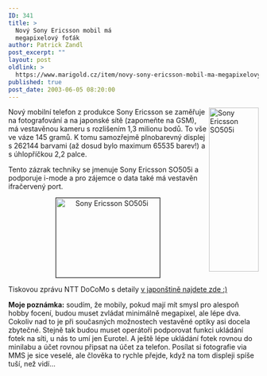 ```yaml
---
ID: 341
title: >
  Nový Sony Ericsson mobil má
  megapixelový foťák
author: Patrick Zandl
post_excerpt: ""
layout: post
oldlink: >
  https://www.marigold.cz/item/novy-sony-ericsson-mobil-ma-megapixelovy-fotak
published: true
post_date: 2003-06-05 08:20:00
---
```

<p>
<IMG height=330 alt="Sony Ericsson SO505i" src="/wp-content/uploads/sonyericsson-so505-2.jpg" width=100 align=right>Nový mobilní telefon z produkce Sony Ericsson se zaměřuje na fotografování a na japonské sítě (zapomeňte na GSM), má vestavěnou kameru s rozlišením 1,3 milionu bodů. To vše ve váze 145 gramů. K tomu samozřejmě plnobarevný displej s 262144 barvami (až dosud bylo maximum 65535 barev!) a s úhlopříčkou 2,2 palce. </p>

<p>
Tento zázrak techniky se jmenuje Sony Ericsson SO505i a podporuje i-mode a pro zájemce o data také má vestavěn ifračervený port. </p>

<P align=center><IMG height=160 alt="Sony Ericsson SO505i" src="/wp-content/uploads/sonyericsson-so505.jpg" width=209 border=1></p>

<p>
Tiskovou zprávu NTT DoCoMo s detaily <A href="http://www.nttdocomo.co.jp/new/contents/03/whatnew0602.html" target=_blank>v japonštině najdete zde :)</A></p>

<p>
<STRONG>Moje poznámka:</STRONG> soudím, že mobily, pokud mají mít smysl pro alespoň hobby focení, budou muset zvládat minimálně megapixel, ale lépe dva. Cokoliv nad to je při současných možnostech vestavěné optiky asi docela zbytečné. Stejně tak budou muset operátoři podporovat funkci ukládání fotek na síti, u nás to umí jen Eurotel. A ještě lépe ukládání fotek rovnou do minilabu a účet rovnou připsat na účet za telefon. Posílat si fotografie via MMS je sice veselé, ale člověka to rychle přejde, když na tom displeji spíše tuší, než vidí...</p>

<P align=center>&#160;</p>

<p>
&#160;</p>
